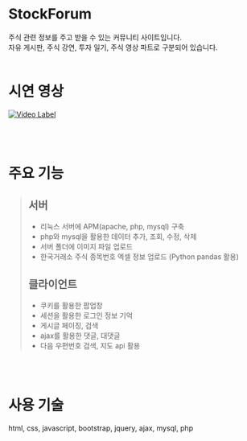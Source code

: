 # StockForum

주식 관련 정보를 주고 받을 수 있는 커뮤니티 사이트입니다.  
자유 게시판, 주식 강연, 투자 일기, 주식 영상 파트로 구분되어 있습니다.
<br><br>

# 시연 영상
[![Video Label](http://img.youtube.com/vi/MtrIptd9kco/0.jpg)](https://www.youtube.com/watch?v=MtrIptd9kco)

<br><br>

# 주요 기능  
>## 서버  
>- 리눅스 서버에 APM(apache, php, mysql) 구축  
>- php와 mysql을 활용한 데이터 추가, 조회, 수정, 삭제  
>- 서버 폴더에 이미지 파일 업로드  
>- 한국거래소 주식 종목번호 엑셀 정보 업로드 (Python pandas 활용)  
>## 클라이언트  
>- 쿠키를 활용한 팝업창  
>- 세션을 활용한 로그인 정보 기억  
>- 게시글 페이징, 검색
>- ajax를 활용한 댓글, 대댓글  
>- 다음 우편번호 검색, 지도 api 활용  

<br><br>

# 사용 기술  
html,  css,  javascript,  bootstrap,  jquery,  ajax,  mysql,  php
